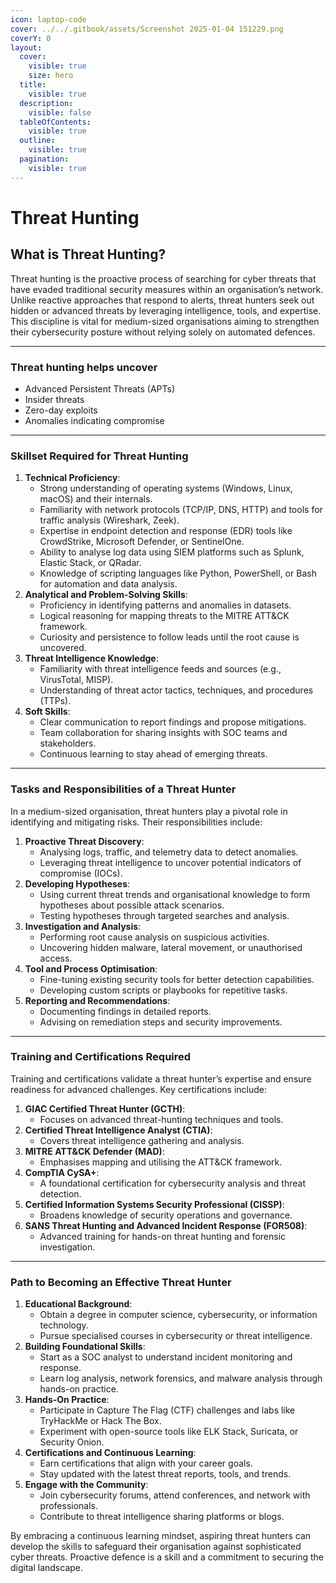 ```yaml
---
icon: laptop-code
cover: ../../.gitbook/assets/Screenshot 2025-01-04 151229.png
coverY: 0
layout:
  cover:
    visible: true
    size: hero
  title:
    visible: true
  description:
    visible: false
  tableOfContents:
    visible: true
  outline:
    visible: true
  pagination:
    visible: true
---
```


# Threat Hunting

## **What is Threat Hunting?**

Threat hunting is the proactive process of searching for cyber threats that have evaded traditional security measures within an organisation’s network. Unlike reactive approaches that respond to alerts, threat hunters seek out hidden or advanced threats by leveraging intelligence, tools, and expertise. This discipline is vital for medium-sized organisations aiming to strengthen their cybersecurity posture without relying solely on automated defences.

***

### Threat hunting helps uncover

* Advanced Persistent Threats (APTs)
* Insider threats
* Zero-day exploits
* Anomalies indicating compromise

***

### **Skillset Required for Threat Hunting**

1. **Technical Proficiency**:
   * Strong understanding of operating systems (Windows, Linux, macOS) and their internals.
   * Familiarity with network protocols (TCP/IP, DNS, HTTP) and tools for traffic analysis (Wireshark, Zeek).
   * Expertise in endpoint detection and response (EDR) tools like CrowdStrike, Microsoft Defender, or SentinelOne.
   * Ability to analyse log data using SIEM platforms such as Splunk, Elastic Stack, or QRadar.
   * Knowledge of scripting languages like Python, PowerShell, or Bash for automation and data analysis.
2. **Analytical and Problem-Solving Skills**:
   * Proficiency in identifying patterns and anomalies in datasets.
   * Logical reasoning for mapping threats to the MITRE ATT\&CK framework.
   * Curiosity and persistence to follow leads until the root cause is uncovered.
3. **Threat Intelligence Knowledge**:
   * Familiarity with threat intelligence feeds and sources (e.g., VirusTotal, MISP).
   * Understanding of threat actor tactics, techniques, and procedures (TTPs).
4. **Soft Skills**:
   * Clear communication to report findings and propose mitigations.
   * Team collaboration for sharing insights with SOC teams and stakeholders.
   * Continuous learning to stay ahead of emerging threats.

***

### **Tasks and Responsibilities of a Threat Hunter**

In a medium-sized organisation, threat hunters play a pivotal role in identifying and mitigating risks. Their responsibilities include:

1. **Proactive Threat Discovery**:
   * Analysing logs, traffic, and telemetry data to detect anomalies.
   * Leveraging threat intelligence to uncover potential indicators of compromise (IOCs).
2. **Developing Hypotheses**:
   * Using current threat trends and organisational knowledge to form hypotheses about possible attack scenarios.
   * Testing hypotheses through targeted searches and analysis.
3. **Investigation and Analysis**:
   * Performing root cause analysis on suspicious activities.
   * Uncovering hidden malware, lateral movement, or unauthorised access.
4. **Tool and Process Optimisation**:
   * Fine-tuning existing security tools for better detection capabilities.
   * Developing custom scripts or playbooks for repetitive tasks.
5. **Reporting and Recommendations**:
   * Documenting findings in detailed reports.
   * Advising on remediation steps and security improvements.

***

### **Training and Certifications Required**

Training and certifications validate a threat hunter’s expertise and ensure readiness for advanced challenges. Key certifications include:

1. **GIAC Certified Threat Hunter (GCTH)**:
   * Focuses on advanced threat-hunting techniques and tools.
2. **Certified Threat Intelligence Analyst (CTIA)**:
   * Covers threat intelligence gathering and analysis.
3. **MITRE ATT\&CK Defender (MAD)**:
   * Emphasises mapping and utilising the ATT\&CK framework.
4. **CompTIA CySA+**:
   * A foundational certification for cybersecurity analysis and threat detection.
5. **Certified Information Systems Security Professional (CISSP)**:
   * Broadens knowledge of security operations and governance.
6. **SANS Threat Hunting and Advanced Incident Response (FOR508)**:
   * Advanced training for hands-on threat hunting and forensic investigation.

***

### **Path to Becoming an Effective Threat Hunter**

1. **Educational Background**:
   * Obtain a degree in computer science, cybersecurity, or information technology.
   * Pursue specialised courses in cybersecurity or threat intelligence.
2. **Building Foundational Skills**:
   * Start as a SOC analyst to understand incident monitoring and response.
   * Learn log analysis, network forensics, and malware analysis through hands-on practice.
3. **Hands-On Practice**:
   * Participate in Capture The Flag (CTF) challenges and labs like TryHackMe or Hack The Box.
   * Experiment with open-source tools like ELK Stack, Suricata, or Security Onion.
4. **Certifications and Continuous Learning**:
   * Earn certifications that align with your career goals.
   * Stay updated with the latest threat reports, tools, and trends.
5. **Engage with the Community**:
   * Join cybersecurity forums, attend conferences, and network with professionals.
   * Contribute to threat intelligence sharing platforms or blogs.

By embracing a continuous learning mindset, aspiring threat hunters can develop the skills to safeguard their organisation against sophisticated cyber threats. Proactive defence is a skill and a commitment to securing the digital landscape.

